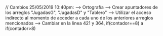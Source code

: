 // Cambios 25/05/2019 10:40pm:
  --> Ortografía
  --> Crear apuntadores de los arreglos "JugadasG", "JugadasD" y "Tablero"
  --> Utilizar el acceso indirecto al momento de acceder a cada uno de los anteriores arreglos mencionados
  --> Cambiar en la linea 421 y 364, if(contador==8) a if(contador>8)
